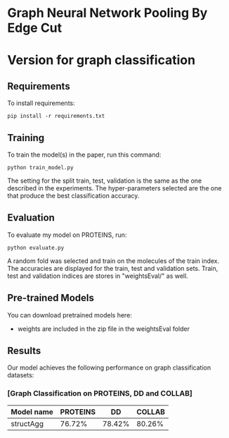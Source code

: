 # Graph Neural Network Pooling By Edge Cut
# Version for graph classification

## Requirements

To install requirements:

```setup
pip install -r requirements.txt
```


## Training

To train the model(s) in the paper, run this command:

```train
python train_model.py
```

The setting for the split train, test, validation is the same as the one described in the experiments. The hyper-parameters selected are the one that produce the best classification accuracy.


## Evaluation

To evaluate my model on PROTEINS, run:

```eval
python evaluate.py
```

A random fold was selected and train on the molecules of the train index. The accuracies are displayed for the train, test and validation sets.
Train, test and validation indices are stores in "weightsEval/" as well.

## Pre-trained Models

You can download pretrained models here:

- weights are included in the zip file in the weightsEval folder


## Results

Our model achieves the following performance on graph classification datasets:

### [Graph Classification on PROTEINS, DD and COLLAB]

| Model name  |     PROTEINS    |      DD     |    COLLAB   |
| ------------|---------------- | ----------- | ----------- |
| structAgg   |     76.72%      |   78.42%    |   80.26%    |



